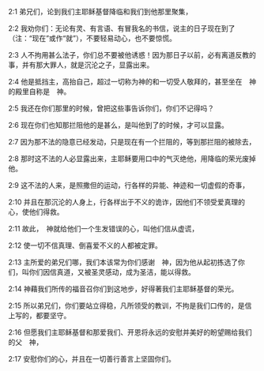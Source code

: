 <a id="1"></a>2:1  弟兄们，论到我们主耶稣基督降临和我们到他那里聚集，  

<a id="2"></a>2:2  我劝你们：无论有灵、有言语、有冒我名的书信，说主的日子现在到了（注：“现在”或作“就”），不要轻易动心，也不要惊慌。  

<a id="3"></a>2:3  人不拘用甚么法子，你们总不要被他诱惑！因为那日子以前，必有离道反教的事，并有那大罪人，就是沉沦之子，显露出来。  

<a id="4"></a>2:4  他是抵挡主，高抬自己，超过一切称为神的和一切受人敬拜的，甚至坐在　神的殿里自称是　神。  

<a id="5"></a>2:5  我还在你们那里的时候，曾把这些事告诉你们，你们不记得吗？  

<a id="6"></a>2:6  现在你们也知那拦阻他的是甚么，是叫他到了的时候，才可以显露。  

<a id="7"></a>2:7  因为那不法的隐意已经发动，只是现在有一个拦阻的，等到那拦阻的被除去，  

<a id="8"></a>2:8  那时这不法的人必显露出来，主耶稣要用口中的气灭绝他，用降临的荣光废掉他。  

<a id="9"></a>2:9  这不法的人来，是照撒但的运动，行各样的异能、神迹和一切虚假的奇事，  

<a id="10"></a>2:10  并且在那沉沦的人身上，行各样出于不义的诡诈，因他们不领受爱真理的心，使他们得救。  

<a id="11"></a>2:11  故此，　神就给他们一个生发错误的心，叫他们信从虚谎，  

<a id="12"></a>2:12  使一切不信真理、倒喜爱不义的人都被定罪。  

<a id="13"></a>2:13  主所爱的弟兄们哪，我们本该常为你们感谢　神，因为他从起初拣选了你们，叫你们因信真道，又被圣灵感动，成为圣洁，能以得救。  

<a id="14"></a>2:14  神藉我们所传的福音召你们到这地步，好得著我们主耶稣基督的荣光。  

<a id="15"></a>2:15  所以弟兄们，你们要站立得稳，凡所领受的教训，不拘是我们口传的，是信上写的，都要坚守。  

<a id="16"></a>2:16  但愿我们主耶稣基督和那爱我们、开恩将永远的安慰并美好的盼望赐给我们的父　神，  

<a id="17"></a>2:17  安慰你们的心，并且在一切善行善言上坚固你们。  
